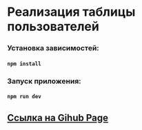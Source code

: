 # Реализация таблицы пользователей 

### Установка зависимостей:

#### `npm install`

### Запуск приложения:

#### `npm run dev`

## [Ссылка на Gihub Page](https://vkrassova.github.io/users-list/index.html)

